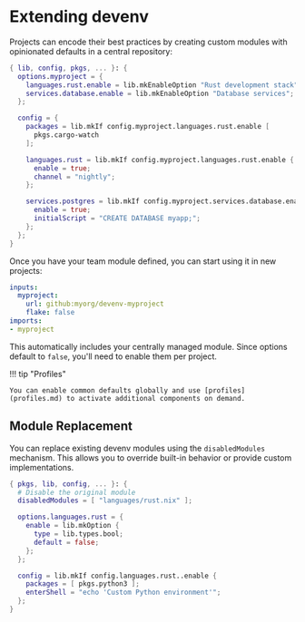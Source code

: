# Extending devenv

Projects can encode their best practices by creating custom modules with opinionated defaults in a central repository:

```nix title="devenv.nix"
{ lib, config, pkgs, ... }: {
  options.myproject = {
    languages.rust.enable = lib.mkEnableOption "Rust development stack";
    services.database.enable = lib.mkEnableOption "Database services";
  };

  config = {
    packages = lib.mkIf config.myproject.languages.rust.enable [
      pkgs.cargo-watch
    ];

    languages.rust = lib.mkIf config.myproject.languages.rust.enable {
      enable = true;
      channel = "nightly";
    };

    services.postgres = lib.mkIf config.myproject.services.database.enable {
      enable = true;
      initialScript = "CREATE DATABASE myapp;";
    };
  };
}
```

Once you have your team module defined, you can start using it in new projects:

```yaml title="devenv.yaml"
inputs:
  myproject:
    url: github:myorg/devenv-myproject
    flake: false
imports:
- myproject
```

This automatically includes your centrally managed module. Since options default to `false`, you'll need to enable them per project.

!!! tip "Profiles"

    You can enable common defaults globally and use [profiles](profiles.md) to activate additional components on demand.

## Module Replacement

You can replace existing devenv modules using the `disabledModules` mechanism. This allows you to override built-in behavior or provide custom implementations.

```nix
{ pkgs, lib, config, ... }: {
  # Disable the original module
  disabledModules = [ "languages/rust.nix" ];

  options.languages.rust = {
    enable = lib.mkOption {
      type = lib.types.bool;
      default = false;
    };
  };

  config = lib.mkIf config.languages.rust..enable {
    packages = [ pkgs.python3 ];
    enterShell = "echo 'Custom Python environment'";
  };
}
```
